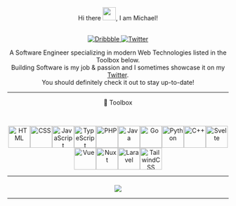 <div align="center">
  Hi there <img src="https://raw.githubusercontent.com/MartinHeinz/MartinHeinz/master/wave.gif" height="30px" width="30px">, I am Michael!
</div>

<p align="center">
  <br />
  <a href="https://dribbble.com/michaelsi">
     <img alt="Dribbble" src="https://img.shields.io/badge/-%20dribbble-%23ff69b4?style=flat-square">
  </a>
  <a href="https://twitter.com/michaelsiemin">
    <img alt="Twitter" src="https://img.shields.io/badge/-twitter-1C9CEA?style=flat-square">
  </a>
</p>

<div align="center">
  A Software Engineer specializing in modern Web Technologies listed in the Toolbox below.
  <br />
  Building Software is my job & passion and I sometimes showcase it on my <a href="https://twitter.com/michaelsiemin">Twitter</a>.
  <br />
  You should definitely check it out to stay up-to-date!
</div>

---
<p align="center">🧰 Toolbox</p>
  
<div align="center">
  
  <img src="https://cdn.worldvectorlogo.com/logos/html-1.svg" alt="HTML" width="50px" height="50px" /><img src="https://cdn.worldvectorlogo.com/logos/css-3.svg" alt="CSS" width="50px" height="50px" /><img src="https://cdn.worldvectorlogo.com/logos/javascript-1.svg" alt="JavaScript" width="50px" height="50px" /><img src="https://cdn.worldvectorlogo.com/logos/typescript.svg" alt="TypeScript" width="50px" height="50px" /><img src="https://cdn.worldvectorlogo.com/logos/php-1.svg" alt="PHP" width="50px" height="50px" /><img src="https://cdn.worldvectorlogo.com/logos/jee-3.svg" alt="Java" width="50px" height="50px" /><img src="https://cdn.worldvectorlogo.com/logos/go-8.svg" alt="Go" width="50px" height="50px" /><img src="https://cdn.worldvectorlogo.com/logos/python-5.svg" alt="Python" width="50px" height="50px" /><img src="https://cdn.worldvectorlogo.com/logos/c.svg" alt="C++" width="50px" height="50px" /><img src="https://cdn.worldvectorlogo.com/logos/svelte-1.svg" alt="Svelte" width="50px" height="50px" /><img src="https://cdn.worldvectorlogo.com/logos/vue-9.svg" alt="Vue" width="50px" height="50px" /><img src="https://cdn.worldvectorlogo.com/logos/nuxt-2.svg" alt="Nuxt" width="50px" height="50px" /><img src="https://cdn.worldvectorlogo.com/logos/laravel-2.svg" alt="Laravel" width="50px" height="50px" /><img src="https://cdn.worldvectorlogo.com/logos/tailwind-css-2.svg" alt="TailwindCSS" width="50px" height="50px" />
</div>
  
---

<div align="center" style="margin-top: 20px;">
  <img src="https://github-readme-streak-stats.herokuapp.com?user=1camou&theme=dark&hide_border=true" />
</div>

---
